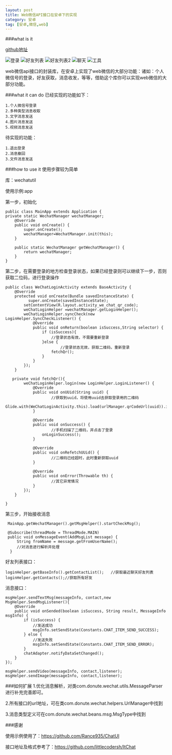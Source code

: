 ```yaml
---
layout: post
title: Web微信API接口在安卓下的实现
category: 安卓
tag: [安卓,微信,web]
---
```



###what is it

[github地址](https://github.com/huijizyf/android-wechat)

![登录](/images/wechat/login.png)
![好友列表](/images/wechat/main.png)
![好友列表2](/images/wechat/main2.png)
![聊天](/images/wechat/chat.png)
![工具](/images/wechat/tool.png)

web微信api接口的封装库，在安卓上实现了web微信的大部分功能：诸如：个人微信号的登录，好友获取，消息收发，等等，借助这个库你可以实现web微信的大部分功能。


###what it can do
已经实现的功能如下：

	1.个人微信号登录
	2.多种类型消息收取
	3.文字消息发送
	4.图片消息发送
	5.视频消息发送
	
待实现的功能：
	
	1.退出登录
	2.消息撤回
	3.文件消息发送

###how to use it
使用步骤较为简单

库：wechatutil

使用示例:app

第一步，初始化

```
public class MainApp extends Application {
private static WechatManager wechatManager;
	@Override
    public void onCreate() {
        super.onCreate();
        wechatManager=WechatManager.init(this);
    }
    
    public static WechatManager getWechatManager() {
        return wechatManager;
    }
}
```

第二步，在需要登录的地方检查登录状态，如果已经登录则可以继续下一步，否则获取二位码，进行登录操作

```
public class WeChatLoginActivity extends BaseActivity {
	@Override
    protected void onCreate(Bundle savedInstanceState) {
    	  super.onCreate(savedInstanceState);
        setContentView(R.layout.activity_we_chat_qr_code);
        weChatLoginHelper =wechatManager.getLoginHelper();
        weChatLoginHelper.syncCheck(new LoginHelper.SyncCheckListener() {
            @Override
            public void onReturn(boolean isSuccess,String selector) {
                if (isSuccess){
                    //登录状态有效，不需要重新登录
                }else {
                		//登录状态无效，获取二维码，重新登录
                    fetchQr();
                }
            }
        });
    }
    
   private void fetchQr(){
        weChatLoginHelper.login(new LoginHelper.LoginListener() {
            @Override
            public void onUUid(String uuid) {
            		//获取到uuid，将使用uuid去获取登录用的二维码
                Glide.with(WeChatLoginActivity.this).load(urlManager.qrCodeUrl(uuid)).into(qrIv);
            }

            @Override
            public void onSuccess() {
            		//手机扫描了二维码，并点击了登录
                onLoginSuccess();
            }

            @Override
            public void onRefetchUUid() {
					//二维码已经超时，此时重新获取uuid
            }

            @Override
            public void onError(Throwable th) {
					//其它异常情况
            }
        });
    }

}
```

第三步，开始接收消息

```
 MainApp.getWechatManager().getMsgHelper().startCheckMsg();
 
 @Subscribe(threadMode = ThreadMode.MAIN)
 public void onMessageEvent(AddMsgList message) {
     String fromName = message.getFromUserName();
     //对消息进行解析并处理
  }
```

好友列表接口：

```
loginHelper.getBaseInfo().getContactList();   //获取最近聊天好友列表
loginHelper.getContacts();//获取所有好友
```
消息接口：

```
msgHelper.sendTextMsg(messageInfo, contact,new MsgHelper.SendMsgListener(){
	@Override
    public void onSended(boolean isSuccess, String result, MessageInfo msgInfo) {
        if (isSuccess) {
        	//发送成功
            msgInfo.setSendState(Constants.CHAT_ITEM_SEND_SUCCESS);
        } else {
        	//发送失败
            msgInfo.setSendState(Constants.CHAT_ITEM_SEND_ERROR);
        }
        chatAdapter.notifyDataSetChanged();
    }
});

msgHelper.sendVideo(messageInfo, contact,listener);
msgHelper.sendImage(messageInfo, contact,listener);

```

###如何扩展
1.优化消息解析，对类com.donute.wechat.utils.MessageParser进行补充完善即可。

2.所有接口的url地址，可在类com.donute.wechat.helpers.UrlManager中找到

3.消息类型定义可在com.donute.wechat.beans.msg.MsgType中找到

###感谢

使用示例使用了：https://github.com/Rance935/ChatUI

接口地址及格式参考了：https://github.com/littlecodersh/ItChat